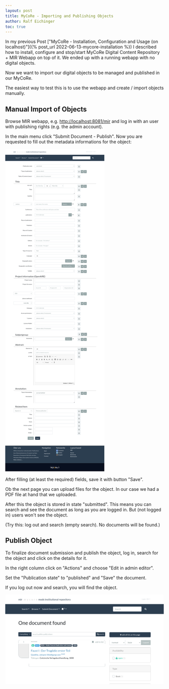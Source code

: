 ```yaml
---
layout: post
title: MyCoRe - Importing and Publishing Objects
author: Ralf Eichinger
toc: true
---
```


In my previous Post ["MyCoRe - Installation, Configuration and Usage (on localhost)"]({% post_url 2022-06-13-mycore-installation %}) I described how to install,
configure and stop/start MyCoRe Digital Content Repository + MIR Webapp on top of it.
We ended up with a running webapp with no digital objects.

Now we want to import our digital objects to be managed and published in our MyCoRe.

The easiest way to test this is to use the webapp and create / import objects manually.

## Manual Import of Objects

Browse MIR webapp, e.g. <http://localhost:8081/mir> and log in with an user with publishing rights (e.g. the admin account).

In the main menu click "Submit Document - Publish".
Now you are requested to fill out the metadata informations for the object:

![MIR Submit Object](/assets/topics/server/mycore/mir-submit-object-01.png)

After filling (at least the required) fields, save it with button "Save".

Ob the next page you can upload files for the object.
In our case we had a PDF file at hand that we uploaded.

After this the object is stored in state "submitted". This means you can search and see the document
as long as you are logged in. But (not logged in) users won't see the object.

(Try this: log out and search (empty search). No documents will be found.)

## Publish Object

To finalize document submission and publish the object, log in, search for the object and click on the details for it.

In the right column click on "Actions" and choose "Edit in admin editor".

Set the "Publication state" to "published" and "Save" the document.

If you log out now and search, you will find the object.

![MIR Publish Object](/assets/topics/server/mycore/mir-submit-object-02.png)